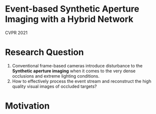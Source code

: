# Event-based Synthetic Aperture Imaging with a Hybrid Network

CVPR 2021

# Research Question

1) Conventional frame-based cameras introduce disturbance to the **Synthetic aperture imaging** when it comes to the very dense occlusions
and extreme lighting conditions.
2) How to effectively process the event stream and reconstruct the high quality visual images of occluded targets?

# Motivation


